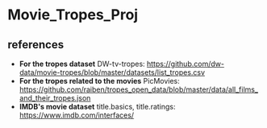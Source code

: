 # Movie_Tropes_Proj


## references
+ **For the tropes dataset**
DW-tv-tropes: <https://github.com/dw-data/movie-tropes/blob/master/datasets/list_tropes.csv>
+ **For the tropes related to the movies**
PicMovies: <https://github.com/raiben/tropes_open_data/blob/master/data/all_films_and_their_tropes.json>
+ **IMDB's movie dataset**
 title.basics, title.ratings: <https://www.imdb.com/interfaces/>
